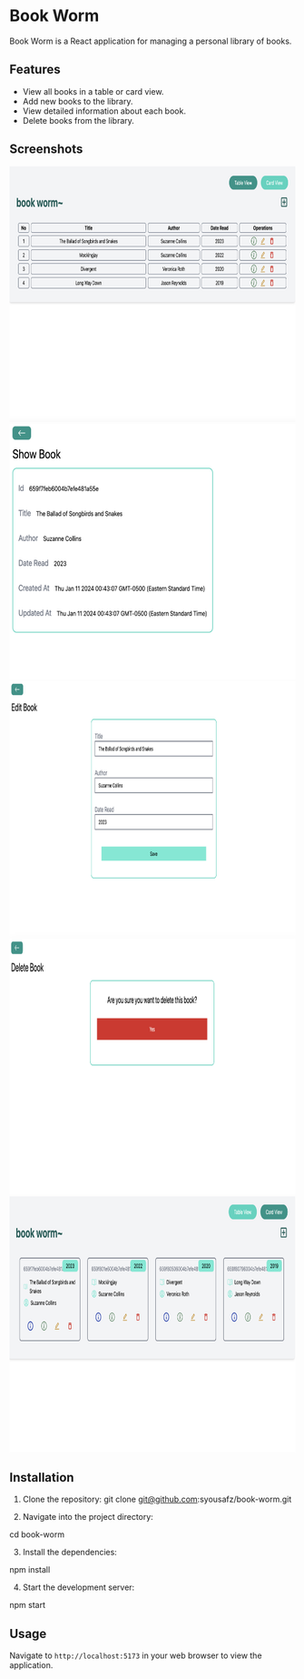 # Book Worm

Book Worm is a React application for managing a personal library of books.

## Features

- View all books in a table or card view.
- Add new books to the library.
- View detailed information about each book.
- Delete books from the library.

## Screenshots
<img src="bookwormHome.png" alt="Home screen" width="600" height="450"/> <img src="bookwormShowBook.png" alt="Menu screen" width="600" height="450"/><img src="bookwormEditBook.png" alt="Menu screen" width="600" height="450"/><img src="bookwormDeleteBook.png" alt="Menu screen" width="600" height="450"/><img src="bookwormCardView.png" alt="Menu screen" width="600" height="450"/>


## Installation

1. Clone the repository:
git clone git@github.com:syousafz/book-worm.git

2. Navigate into the project directory:

cd book-worm

3. Install the dependencies:

npm install

4. Start the development server:

npm start


## Usage

Navigate to `http://localhost:5173` in your web browser to view the application.
